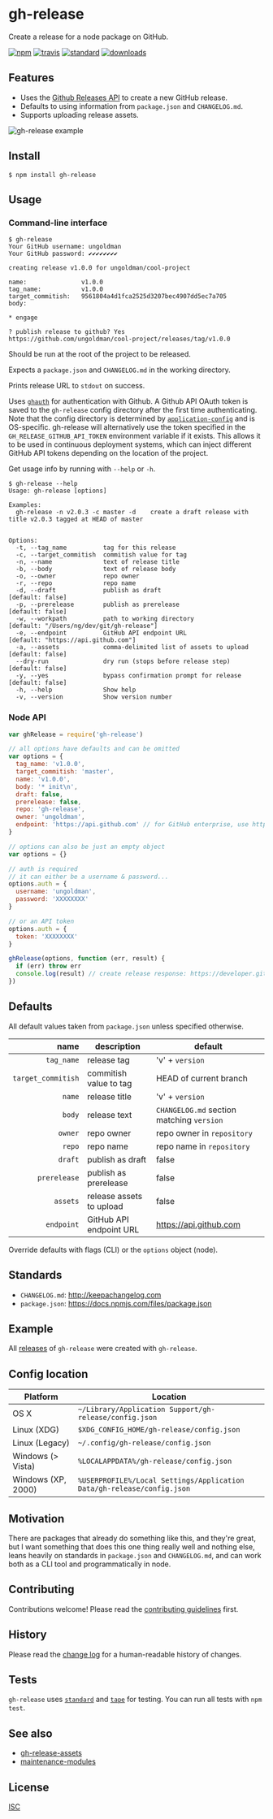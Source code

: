 # gh-release

Create a release for a node package on GitHub.

[![npm][1]][2]
[![travis][3]][4]
[![standard][5]][6]
[![downloads][7]][2]

[1]: https://img.shields.io/npm/v/gh-release.svg?style=flat-square
[2]: https://www.npmjs.com/package/gh-release
[3]: https://img.shields.io/travis/hypermodules/gh-release/master.svg?style=flat-square
[4]: https://travis-ci.org/hypermodules/gh-release
[5]: https://img.shields.io/badge/code%20style-standard-brightgreen.svg?style=flat-square
[6]: http://standardjs.com/
[7]: https://img.shields.io/npm/dm/gh-release.svg?style=flat-square

## Features

- Uses the [Github Releases API](https://developer.github.com/v3/repos/releases/) to create a new GitHub release.
- Defaults to using information from `package.json` and `CHANGELOG.md`.
- Supports uploading release assets.

![gh-release example](demo.gif)

## Install

```
$ npm install gh-release
```

## Usage

### Command-line interface

```console
$ gh-release
Your GitHub username: ungoldman
Your GitHub password: ✔✔✔✔✔✔✔✔

creating release v1.0.0 for ungoldman/cool-project

name:               v1.0.0
tag_name:           v1.0.0
target_commitish:   9561804a4d1fca2525d3207bec4907dd5ec7a705
body:

* engage

? publish release to github? Yes
https://github.com/ungoldman/cool-project/releases/tag/v1.0.0
```

Should be run at the root of the project to be released.

Expects a `package.json` and `CHANGELOG.md` in the working directory.

Prints release URL to `stdout` on success.

Uses [`ghauth`](https://github.com/rvagg/ghauth) for authentication with Github. A Github API OAuth token is saved to the `gh-release` config directory after the first time authenticating. Note that the config directory is determined by [`application-config`](https://github.com/LinusU/node-application-config) and is OS-specific. gh-release will alternatively use the token specified in the `GH_RELEASE_GITHUB_API_TOKEN` environment variable if it exists. This allows it to be used in continuous deployment systems, which can inject different GitHub API tokens depending on the location of the project.

Get usage info by running with `--help` or `-h`.

```console
$ gh-release --help
Usage: gh-release [options]

Examples:
  gh-release -n v2.0.3 -c master -d    create a draft release with title v2.0.3 tagged at HEAD of master


Options:
  -t, --tag_name          tag for this release
  -c, --target_commitish  commitish value for tag
  -n, --name              text of release title
  -b, --body              text of release body
  -o, --owner             repo owner
  -r, --repo              repo name
  -d, --draft             publish as draft                          [default: false]
  -p, --prerelease        publish as prerelease                     [default: false]
  -w, --workpath          path to working directory                 [default: "/Users/ng/dev/git/gh-release"]
  -e, --endpoint          GitHub API endpoint URL                   [default: "https://api.github.com"]
  -a, --assets            comma-delimited list of assets to upload  [default: false]
  --dry-run               dry run (stops before release step)       [default: false]
  -y, --yes               bypass confirmation prompt for release    [default: false]
  -h, --help              Show help
  -v, --version           Show version number
```

### Node API

```js
var ghRelease = require('gh-release')

// all options have defaults and can be omitted
var options = {
  tag_name: 'v1.0.0',
  target_commitish: 'master',
  name: 'v1.0.0',
  body: '* init\n',
  draft: false,
  prerelease: false,
  repo: 'gh-release',
  owner: 'ungoldman',
  endpoint: 'https://api.github.com' // for GitHub enterprise, use http(s)://hostname/api/v3
}

// options can also be just an empty object
var options = {}

// auth is required
// it can either be a username & password...
options.auth = {
  username: 'ungoldman',
  password: 'XXXXXXXX'
}

// or an API token
options.auth = {
  token: 'XXXXXXXX'
}

ghRelease(options, function (err, result) {
  if (err) throw err
  console.log(result) // create release response: https://developer.github.com/v3/repos/releases/#response-4
})
```

## Defaults

All default values taken from `package.json` unless specified otherwise.

| name | description | default |
| ---: | ----------- | ------- |
| `tag_name` | release tag | 'v' + `version` |
| `target_commitish` | commitish value to tag | HEAD of current branch |
| `name` | release title | 'v' + `version` |
| `body` | release text | `CHANGELOG.md` section matching `version` |
| `owner` | repo owner | repo owner in `repository` |
| `repo` | repo name | repo name in `repository` |
| `draft` | publish as draft | false |
| `prerelease` | publish as prerelease | false |
| `assets` | release assets to upload | false |
| `endpoint` | GitHub API endpoint URL | https://api.github.com |

Override defaults with flags (CLI) or the `options` object (node).

## Standards

* `CHANGELOG.md`: http://keepachangelog.com
* `package.json`: https://docs.npmjs.com/files/package.json

## Example

All [releases](https://github.com/hypermodules/gh-release/releases) of `gh-release` were created with `gh-release`.

## Config location

Platform | Location
--- | ---
OS X | `~/Library/Application Support/gh-release/config.json`
Linux (XDG) | `$XDG_CONFIG_HOME/gh-release/config.json`
Linux (Legacy) | `~/.config/gh-release/config.json`
Windows (> Vista) | `%LOCALAPPDATA%/gh-release/config.json`
Windows (XP, 2000) | `%USERPROFILE%/Local Settings/Application Data/gh-release/config.json`

## Motivation

There are packages that already do something like this, and they're great, but I want something that does this one thing really well and nothing else, leans heavily on standards in `package.json` and `CHANGELOG.md`, and can work both as a CLI tool and programmatically in node.

## Contributing

Contributions welcome! Please read the [contributing guidelines](CONTRIBUTING.md) first.

## History

Please read the [change log](CHANGELOG.md) for a human-readable history of changes.

## Tests

`gh-release` uses [`standard`][6] and [`tape`](https://github.com/substack/tape) for testing. You can run all tests with `npm test`.

## See also

- [gh-release-assets](https://github.com/hypermodules/gh-release-assets)
- [maintenance-modules](https://github.com/maxogden/maintenance-modules)

## License

[ISC](LICENSE.md)
